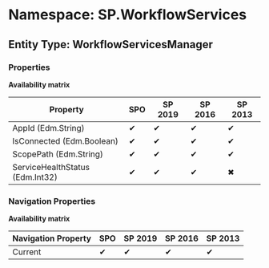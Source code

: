 # Namespace: SP.WorkflowServices

## Entity Type: WorkflowServicesManager

### Properties

**Availability matrix**

Property | SPO | SP 2019 | SP 2016 | SP 2013
----------|-----|---------|---------|--------
AppId (Edm.String) | ✔ | ✔ | ✔ | ✔
IsConnected (Edm.Boolean) | ✔ | ✔ | ✔ | ✔
ScopePath (Edm.String) | ✔ | ✔ | ✔ | ✔
ServiceHealthStatus (Edm.Int32) | ✔ | ✔ | ✔ | ✖

### Navigation Properties

**Availability matrix**

Navigation Property | SPO | SP 2019 | SP 2016 | SP 2013
----------|-----|---------|---------|--------
Current | ✔ | ✔ | ✔ | ✔
